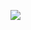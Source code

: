 ![](https://awesome-profile.vercel.app/api/profile?wakatime=willianrod&github=willianrod&name=Willian&job=Fullstack%20developer&theme=dark&aboutMe=I%27m%20a%20fullstack%20developer,%20I%27ve%20been%20coding%20since%20I%20was%2014%20years%20old.%20In%202017%20I%20entered%20the%20Universidade%20Tecnol%C3%B3gica%20Federal%20do%20Paran%C3%A1%20where%20I%20started%20studying%20Computer%20Science,%20where%20I%20met%20incredible%20people.%20I%20am%20currently%20working%20on%20TIG%20Maring%C3%A1,%20a%20software%20factory%20from%20Grupo%20Gazin%20where%20I%20work%20mainly%20with%20React,%20React%20Native%20and%20NodeJS.)

